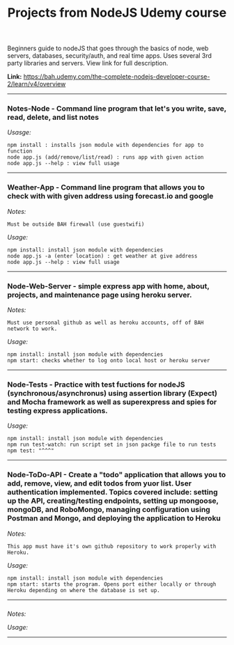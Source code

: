 <header><h1><b>Projects from NodeJS Udemy course</b></h1></header>

Beginners guide to nodeJS that goes through the basics of node, web servers, databases, security/auth, and real time apps.
Uses several 3rd party libraries and servers. View link for full description.

<b>Link:</b> <a>https://bah.udemy.com/the-complete-nodejs-developer-course-2/learn/v4/overview</a>

-------

<h3>Notes-Node - Command line program that let's you write, save, read, delete, and list notes</h3>

<i>Usasge:</i>

	npm install : installs json module with dependencies for app to function
	node app.js (add/remove/list/read) : runs app with given action
	node app.js --help : view full usage
	
-------

<h3>Weather-App - Command line program that allows you to check with with given address using forecast.io and google</h3>

<i>Notes:</i>
	
	Must be outside BAH firewall (use guestwifi)


<i>Usage:</i>
	
	npm install: install json module with dependencies
	node app.js -a (enter location) : get weather at give address
	node app.js --help : view full usage

-------

<h3>Node-Web-Server - simple express app with home, about, projects, and maintenance page using heroku server.</h3>

<i>Notes:</i>

	Must use personal github as well as heroku accounts, off of BAH network to work.

<i>Usage:</i>
	
	npm install: install json module with dependencies
	npm start: checks whether to log onto local host or heroku server


------- 

<h3>Node-Tests - Practice with test fuctions for  nodeJS (synchronous/asynchronus) using assertion library (Expect) and  Mocha framework as well as superexpress and spies for testing express applications.</h3>

<i>Usage:</i>

	npm install: install json module with dependencies
	npm run test-watch: run script set in json packge file to run tests
	npm test: "^^^"

-------

<h3>Node-ToDo-API - Create a "todo" application that allows you to add, remove, view, and edit todos from yuor list. User authentication implemented. Topics covered include: setting up the API, creating/testing endpoints, setting up mongoose, mongoDB, and RoboMongo, managing configuration using Postman and Mongo, and deploying the application to Heroku </h3>

<i>Notes:</i>

	This app must have it's own github repository to work properly with Heroku.

<i>Usage:</i>

	npm install: install json module with dependencies
	npm start: starts the program. Opens port either locally or through Heroku depending on where the database is set up.
 
-------

<h3></h3>

<i>Notes:</i>

<i>Usage:</i>

-------
